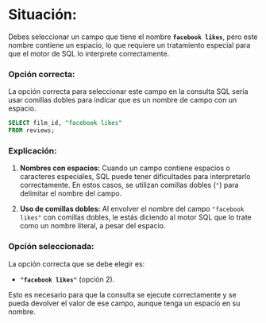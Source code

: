 # **Situación:**

Debes seleccionar un campo que tiene el nombre **`facebook likes`**, pero este nombre contiene un espacio, lo que requiere un tratamiento especial para que el motor de SQL lo interprete correctamente.

### **Opción correcta:**
La opción correcta para seleccionar este campo en la consulta SQL sería usar comillas dobles para indicar que es un nombre de campo con un espacio.

```sql
SELECT film_id, "facebook likes"
FROM reviews;
```

### **Explicación:**
1. **Nombres con espacios:** Cuando un campo contiene espacios o caracteres especiales, SQL puede tener dificultades para interpretarlo correctamente. En estos casos, se utilizan comillas dobles (`"`) para delimitar el nombre del campo.
   
2. **Uso de comillas dobles:** Al envolver el nombre del campo `"facebook likes"` con comillas dobles, le estás diciendo al motor SQL que lo trate como un nombre literal, a pesar del espacio.

### **Opción seleccionada:**
La opción correcta que se debe elegir es:
- **`"facebook likes"`** (opción 2).

Esto es necesario para que la consulta se ejecute correctamente y se pueda devolver el valor de ese campo, aunque tenga un espacio en su nombre.